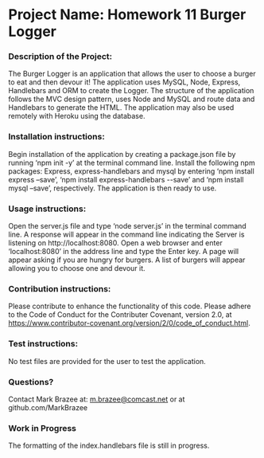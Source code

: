 
# Project Name: Homework 11 Burger Logger

### Description of the Project: 

The Burger Logger is an application that allows the user to choose a burger to eat and then devour it! The application uses MySQL, Node, Express, Handlebars and ORM to create the Logger. The structure of the application follows the MVC design pattern, uses Node and MySQL and route data and Handlebars to generate the HTML. The application may also be used remotely with Heroku using the database.

### Installation instructions: 

Begin installation of the application by creating a package.json file by running ‘npm init -y’ at the terminal command line. Install the following npm packages: Express, express-handlebars and mysql by entering ‘npm install express –save’, ‘npm install express-handlebars --save’ and ‘npm install mysql –save’, respectively. The application is then ready to use.

### Usage instructions: 

Open the server.js file and type ‘node server.js’ in the terminal command line. A response will appear in the command line indicating the Server is listening on http://localhost:8080. Open a web browser and enter ‘localhost:8080’ in the address line and type the Enter key. A page will appear asking if you are hungry for burgers. A list of burgers will appear allowing you to choose one and devour it.

### Contribution instructions: 

Please contribute to enhance the functionality of this code. Please adhere to the Code of Conduct for the Contributer Covenant, version 2.0, at https://www.contributor-covenant.org/version/2/0/code_of_conduct.html.

### Test instructions: 

No test files are provided for the user to test the application.

### Questions? 

Contact Mark Brazee at: m.brazee@comcast.net or at github.com/MarkBrazee

### Work in Progress

The formatting of the index.handlebars file is still in progress.

